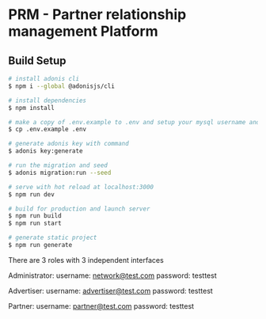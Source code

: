 # PRM - Partner relationship management Platform

## Build Setup

``` bash
# install adonis cli
$ npm i --global @adonisjs/cli

# install dependencies
$ npm install

# make a copy of .env.example to .env and setup your mysql username and password in .env
$ cp .env.example .env

# generate adonis key with command
$ adonis key:generate

# run the migration and seed
$ adonis migration:run --seed

# serve with hot reload at localhost:3000
$ npm run dev

# build for production and launch server
$ npm run build
$ npm run start

# generate static project
$ npm run generate
```

There are 3 roles with 3 independent interfaces

Administrator:
username: network@test.com
password: testtest

Advertiser:
username: advertiser@test.com
password: testtest

Partner:
username: partner@test.com
password: testtest
